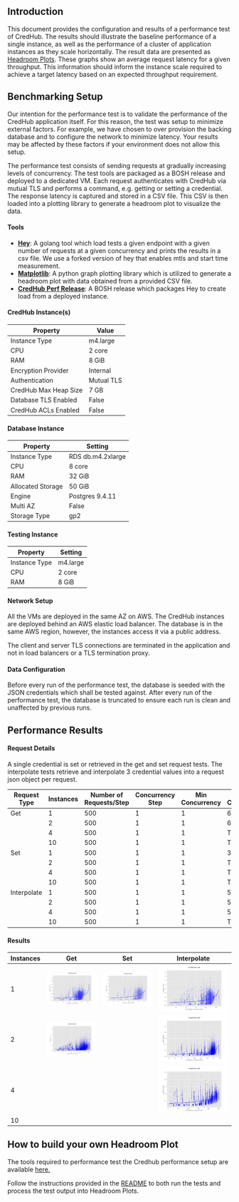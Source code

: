 ## Introduction

This document provides the configuration and results of a performance test of CredHub. The results should illustrate the baseline performance of a single instance, as well as the performance of a cluster of application instances as they scale horizontally. The result data are presented as [Headroom Plots][1]. These graphs show an average request latency for a given throughput. This information should inform the instance scale required to achieve a target latency based on an expected throughput requirement. 

[1]:https://github.com/adrianco/headroom-plot

## Benchmarking Setup 

Our intention for the performance test is to validate the performance of the CredHub application itself. For this reason, the test was setup to minimize external factors. For example, we have chosen to over provision the backing database and to configure the network to minimize latency. Your results may be affected by these factors if your environment does not allow this setup. 

The performance test consists of sending requests at gradually increasing levels of concurrency. The test tools are packaged as a BOSH release and deployed to a dedicated VM. Each request authenticates with CredHub via mutual TLS and performs a command, e.g. getting or setting a credential. The response latency is captured and stored in a CSV file. This CSV is then loaded into a plotting library to generate a headroom plot to visualize the data.


#### Tools

* **[Hey][2]**: A golang tool which load tests a given endpoint with a given number of requests at a given concurrency and prints the results in a csv file. We use a forked version of hey that enables mtls and start time measurement.
* **[Matplotlib][3]**: A python graph plotting library which is utilized to generate a headroom plot with data obtained from a provided CSV file.
* **[CredHub Perf Release][4]**: A BOSH release which packages Hey to create load from a deployed instance. 

[2]:https://github.com/cf-routing/hey
[3]:https://github.com/matplotlib/matplotlib
[4]:https://github.com/cloudfoundry-incubator/credhub-perf-release

#### CredHub Instance(s)

| Property              | Value      | 
|-----------------------|------------|
| Instance Type         | m4.large   |
| CPU                   | 2 core     |
| RAM                   | 8 GiB      |
| Encryption Provider   | Internal   |
| Authentication        | Mutual TLS |
| CredHub Max Heap Size | 7 GB       |
| Database TLS Enabled  | False      |
| CredHub ACLs Enabled  | False      |


#### Database Instance

| Property          | Setting           |
|-------------------|-------------------|
| Instance Type     | RDS db.m4.2xlarge |
| CPU               | 8 core            |
| RAM               | 32 GiB            |
| Allocated Storage | 50 GiB            |
| Engine            | Postgres 9.4.11   |
| Multi AZ          | False             |
| Storage Type      | gp2               |


#### Testing Instance

| Property          | Setting  |
|-------------------|----------|
| Instance Type     | m4.large |
| CPU               | 2 core   |
| RAM               | 8 GiB    |

#### Network Setup

All the VMs are deployed in the same AZ on AWS. The CredHub instances are deployed behind an AWS elastic load balancer. The database is in the same AWS region, however, the instances access it via a public address.  

The client and server TLS connections are terminated in the application and not in load balancers or a TLS termination proxy.

#### Data Configuration

Before every run of the performance test, the database is seeded with the JSON credentials which shall be tested against.
After every run of the performance test, the database is truncated to ensure each run is clean and unaffected by previous runs.

## Performance Results

#### Request Details 

A single credential is set or retrieved in the get and set request tests. The interpolate tests retrieve and interpolate 3 credential values into a request json object per request. 

| Request Type |  Instances | Number of Requests/Step | Concurrency Step | Min Concurrency | Max Concurrency | Total Requests | 
|------|-----|------|-------|-------|------|------|
| Get         | 1  | 500 | 1 | 1 | 60  | 30000
|             | 2  | 500 | 1 | 1 | 60 | 30000 
|             | 4  | 500 | 1 | 1 | TBD | TBD 
|             | 10 | 500 | 1 | 1 | TBD | TBD 
| Set         | 1  | 500 | 1 | 1 | 35 | 17500
|             | 2  | 500 | 1 | 1 | TBD | TBD 
|             | 4  | 500 | 1 | 1 | TBD | TBD 
|             | 10 | 500 | 1 | 1 | TBD | TBD 
| Interpolate | 1  | 500 | 1 | 1 | 50 | 25000
|             | 2  | 500 | 1 | 1 | 50 | 25000 
|             | 4  | 500 | 1 | 1 | 50 | 25000 
|             | 10 | 500 | 1 | 1 | TBD | TBD 

#### Results

| Instances |  Get | Set | Interpolate |
|------|-----|------|-----|
| 1  | ![GET1](images/GET_1_instance.png) | ![SET1](images/SET_1_instance.png) | ![INTERPOLATE1](images/INTERPOLATE_1_instance.png) |
| 2  | ![GET2](images/GET_2_instance.png) | | ![INTERPOLATE2](images/INTERPOLATE_2_instance.png) |
| 4  | | | ![INTERPOLATE4](images/INTERPOLATE_4_instance.png) |
| 10 | | | |


## How to build your own Headroom Plot

The tools required to performance test the Credhub performance setup are available [here.](https://github.com/cloudfoundry-incubator/credhub-perf-release)

Follow the instructions provided in the [README](https://github.com/cloudfoundry-incubator/credhub-performance/blob/master/README.md) to both run the tests and process the test output into Headroom Plots. 
